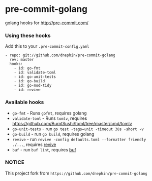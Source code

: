 
pre-commit-golang
=================

golang hooks for http://pre-commit.com/

### Using these hooks

Add this to your `.pre-commit-config.yaml`

    - repo: git://github.com/dnephin/pre-commit-golang
      rev: master
      hooks:
        - id: go-fmt
        - id: validate-toml
        - id: go-unit-tests
        - id: go-build
        - id: go-mod-tidy
        - id: revive

### Available hooks

- `go-fmt` - Runs `gofmt`, requires golang
- `validate-toml` - Runs `tomlv`, requires
   https://github.com/BurntSushi/toml/tree/master/cmd/tomlv
- `go-unit-tests` - run `go test -tags=unit -timeout 30s -short -v`
- `go-build` - run `go build`, requires golang
- `revive` - run `revive -config defaults.toml --formatter friendly ./...`, requires [revive](https://github.com/mgechev/revive)
- `buf` - run `buf lint`, requires [buf](https://github.com/bufbuild/buf)

### NOTICE

This project fork from `https://github.com/dnephin/pre-commit-golang`
